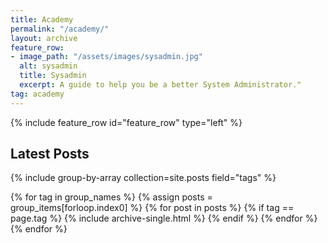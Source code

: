 ```yaml
---
title: Academy
permalink: "/academy/"
layout: archive
feature_row:
- image_path: "/assets/images/sysadmin.jpg"
  alt: sysadmin
  title: Sysadmin
  excerpt: A guide to help you be a better System Administrator."
tag: academy
---
```


{% include feature_row id="feature_row" type="left" %}

## Latest Posts

{% include group-by-array collection=site.posts field="tags" %}

{% for tag in group_names %}
  {% assign posts = group_items[forloop.index0] %}
  {% for post in posts %}
    {% if tag == page.tag %}
      {% include archive-single.html %}
    {% endif %}
  {% endfor %}
{% endfor %}
